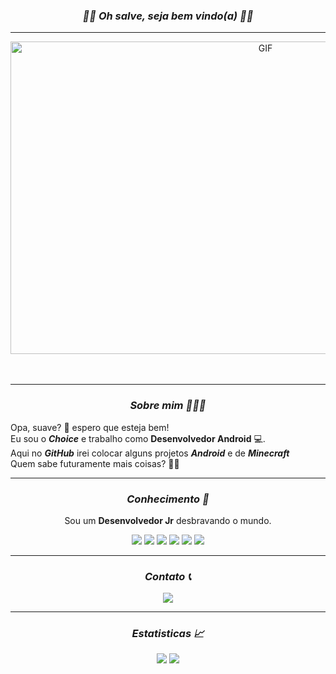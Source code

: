 


<h3 align="center"><i>🏴‍☠️ Oh salve, seja bem vindo(a) 🏴‍☠️</i></h3>
<hr/>
<div align="center">
<img src="https://i.pinimg.com/originals/24/f5/db/24f5dbeacbbf3b146cef0d8ef7b7fe0c.gif" height="500" width="800" alt="GIF" align="center"/>


</br>
</br>
</br>

<hr/>
<h3 align="center"><i> Sobre mim 🧑🏽‍💻</i></h3>

<div align="left">

 <p align="left">  Opa, suave? 🤙 espero que esteja bem! <br>
 Eu sou o <b><i>Choice</i></b> e trabalho como <b>Desenvolvedor Android</b> 💻.<br>
 Aqui no <b><i>GitHub</i></b> irei colocar alguns projetos <b><i>Android</i></b> e de <b><i>Minecraft</i></b><br>
 Quem sabe futuramente mais coisas? 🤔💡
 </p>

</div>


<hr/>
<div align="center">
<h3 align="center"><i>Conhecimento 🧠</i></h3>
 <p align="center">Sou um <b>Desenvolvedor Jr</b> desbravando o mundo.</p>

  <p align="center">
   <img src="https://img.shields.io/badge/kotlin-%237F52FF.svg?style=for-the-badge&logo=kotlin&logoColor=white"/>
   <img src="https://img.shields.io/badge/JETPACK COMPOSE-%231d87a3.svg?style=for-the-badge&logo=jetpackcompose&logoColor=white"/>
   <img src="https://img.shields.io/badge/Android%20Studio-29933c.svg?style=for-the-badge&logo=android-studio&logoColor=white"/>
   <img src="https://img.shields.io/badge/AWS-%23FF9900.svg?style=for-the-badge&logo=amazon-aws&logoColor=white"/>
    <img src="https://img.shields.io/badge/IntelliJ IDEA-%23225875.svg?style=for-the-badge&logo=intellijidea&logoColor=white"/>
    <img src="https://img.shields.io/badge/Minecraft Plugin-%231a5f27.svg?style=for-the-badge&logo=minecraft&logoColor=white"/>
  </p>

</div>

<hr/>
<div align="center">
<h3 align="center"><i>Contato 📞</i></h3>
  <div align="center">
  <a href="" >
   <img src="https://lanyard.kyrie25.me/api/246904837508169728?animated=true&hideTimestamp=true&hideDiscrim=true&waveColor=ca002e"  /> </a>
  </div>
</div>


<hr/>
<div align="center">
<h3 align="center"><i>Estatisticas 📈</i></h3>
  <div align="center">
   <img src="http://github-profile-summary-cards.vercel.app/api/cards/stats?username=choicedev&theme=github_dark" />
   <img src="http://github-profile-summary-cards.vercel.app/api/cards/profile-details?username=choicedev&theme=github_dark" />
  </div>
</div>
</div>
